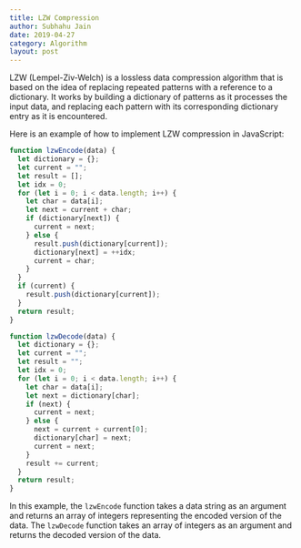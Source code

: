 ```yaml
---
title: LZW Compression
author: Subhahu Jain
date: 2019-04-27
category: Algorithm
layout: post
---
```



LZW (Lempel-Ziv-Welch) is a lossless data compression algorithm that is based on the idea of replacing repeated patterns with a reference to a dictionary. It works by building a dictionary of patterns as it processes the input data, and replacing each pattern with its corresponding dictionary entry as it is encountered.

Here is an example of how to implement LZW compression in JavaScript:

```js
function lzwEncode(data) {
  let dictionary = {};
  let current = "";
  let result = [];
  let idx = 0;
  for (let i = 0; i < data.length; i++) {
    let char = data[i];
    let next = current + char;
    if (dictionary[next]) {
      current = next;
    } else {
      result.push(dictionary[current]);
      dictionary[next] = ++idx;
      current = char;
    }
  }
  if (current) {
    result.push(dictionary[current]);
  }
  return result;
}

function lzwDecode(data) {
  let dictionary = {};
  let current = "";
  let result = "";
  let idx = 0;
  for (let i = 0; i < data.length; i++) {
    let char = data[i];
    let next = dictionary[char];
    if (next) {
      current = next;
    } else {
      next = current + current[0];
      dictionary[char] = next;
      current = next;
    }
    result += current;
  }
  return result;
}
```

In this example, the `lzwEncode` function takes a data string as an argument and returns an array of integers representing the encoded version of the data. The `lzwDecode` function takes an array of integers as an argument and returns the decoded version of the data.